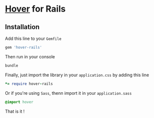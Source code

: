 # [Hover](https://github.com/IanLunn/Hover) for Rails

## Installation 

Add this line to your `Gemfile`

```ruby
gem 'hover-rails'
```

Then run in your console

```ruby
bundle
```

Finally, just import the library in your `application.css` by adding this line 

```ruby
*= require hover-rails
```

Or if you're using `Sass`, thenn import it in your `application.sass`

```sass
@import hover
```

That is it ! 



